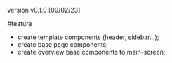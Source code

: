 version v0.1.0 [09/02/23]

#feature

- create template components (header, sidebar...);
- create base page components;
- create overview base components to main-screen;
